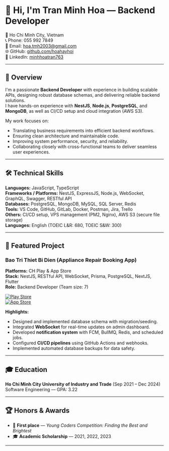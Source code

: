 # 👋 Hi, I'm Tran Minh Hoa — Backend Developer

📍 Ho Chi Minh City, Vietnam  
📞 Phone: 055 992 7849  
📧 Email: [hoa.tmh2003@gmail.com](mailto:hoa.tmh2003@gmail.com)  
🌐 GitHub: [github.com/hoahayhoi](https://github.com/hoahayhoi)  
💼 LinkedIn: [minhhoatran763](https://www.linkedin.com/in/minhhoatran763)

---

## 🚀 Overview

I'm a passionate **Backend Developer** with experience in building scalable APIs, designing robust database schemas, and delivering reliable backend solutions.  
I have hands-on experience with **NestJS**, **Node.js**, **PostgreSQL**, and **MongoDB**, as well as CI/CD setup and cloud integration (AWS S3).

My work focuses on:
- Translating business requirements into efficient backend workflows.
- Ensuring clean architecture and maintainable code.
- Improving system performance, security, and reliability.
- Collaborating closely with cross-functional teams to deliver seamless user experiences.

---

## 🛠 Technical Skills

**Languages:** JavaScript, TypeScript  
**Frameworks / Platforms:** NestJS, ExpressJS, Node.js, WebSocket, GraphQL, Swagger, RESTful API  
**Databases:** PostgreSQL, MongoDB, MySQL, SQL Server, Redis  
**Tools:** VS Code, GitHub, GitLab, Docker, Postman, Jira, Trello  
**Others:** CI/CD setup, VPS management (PM2, Nginx), AWS S3 (secure file storage)  
**Languages:** English (TOEIC L&R: 680, TOEIC S&W: 300)  

---

## 📌 Featured Project

### **Bao Tri Thiet Bi Dien** (Appliance Repair Booking App)  
**Platforms:** CH Play & App Store  
**Stack:** NestJS, RESTful API, WebSocket, Prisma, PostgreSQL, NextJS, Flutter  
**Role:** Backend Developer (Team size: 7)  

[![Play Store](https://img.shields.io/badge/Play%20Store-Download-green?style=for-the-badge&logo=google-play&logoColor=white)](https://play.google.com/store/apps/details?id=com.dien_lanh_khoa_van.app&pli=1)  
[![App Store](https://img.shields.io/badge/App%20Store-Download-blue?style=for-the-badge&logo=app-store&logoColor=white)](https://apps.apple.com/us/app/b%E1%BA%A3o-tr%C3%AC-thi%E1%BA%BFt-b%E1%BB%8B-%C4%91i%E1%BB%87n/id6748032628?platform=iphone)

**Highlights:**
- Designed and implemented database schema with migration/seeding.
- Integrated **WebSocket** for real-time updates on admin dashboard.
- Developed **notification system** with FCM, BullMQ, Redis, and scheduled jobs.
- Configured **CI/CD pipelines** using GitHub Actions and webhooks.
- Implemented automated database backups for data safety.

---

## 🎓 Education
**Ho Chi Minh City University of Industry and Trade** (Sep 2021 – Dec 2024)  
Software Engineering — GPA: 3.22  

---

## 🏆 Honors & Awards
- 🥇 **First place** — *Young Coders Competition: Finding the Best and Brightest*  
- 🎓 **Academic Scholarship** — 2021, 2022, 2023  

---
